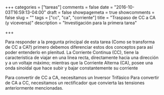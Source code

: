 +++
categories = ["tareas"]
comments = false
date = "2016-10-03T16:59:13-04:00"
draft = false
showpagemeta = true
showcomments = false
slug = ""
tags = ["cc", "ca", "corriente"]
title = "Traspaso de CC a CA (y viceversa)"
description = "Investigación para la primera tarea"

+++



Para responder a la pregunta principal de esta tarea (Como se transforma de CC a CA?) primero debemos diferenciar estos dos conceptos para así poder entenderlo en plenitud. La Corriente Continua (CC), tiene la caracteristica de viajar en una linea recta, directamente hacia una dirección y a un voltaje máximo; mientras que la Corriente Alterna (CA), posee una onda sinoidal que hace subir y bajar constantemente su corriente

Para convertir de CC a CA, necesitamos un Inversor Trifásico
Para convertir de CA a CC, necesitamos un rectificador que convierta las tensiones anteriormente mencionadas.

